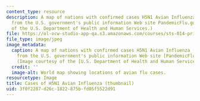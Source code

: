 ```yaml
---
content_type: resource
description: A map of nations with confirmed cases H5N1 Avian Influenza (May 19, 2006),
  from the U.S. government's public information Web site PandemicFlu.gov. (Image courtesy
  of the U.S. Department of Health and Human Services.)
file: https://ol-ocw-studio-app-qa.s3.amazonaws.com/courses/sts-014-principles-and-practice-of-science-communication-spring-2006/3f0f2287d26c1822875bfd05f5522d91_sts-014s06-th.jpg
file_type: image/jpeg
image_metadata:
  caption: A map of nations with confirmed cases H5N1 Avian Influenza (May 19, 2006),
    from the U.S. government's public information Web site [PandemicFlu.gov](http://www.pandemicflu.gov/).
    (Image courtesy of the [U.S. Department of Health and Human Services](http://www.hhs.gov/).)
  credit: ''
  image-alt: World map showing locations of avian flu cases.
resourcetype: Image
title: Cases of H5N1 Avian Influenza (thumbnail)
uid: 3f0f2287-d26c-1822-875b-fd05f5522d91
---
```

